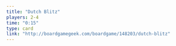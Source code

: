 ```yaml
---
title: "Dutch Blitz"
players: 2-4
time: "0:15"
type: card
link: "http://boardgamegeek.com/boardgame/148203/dutch-blitz"
---
```

